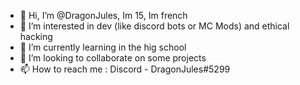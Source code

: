 - 👋 Hi, I’m @DragonJules, Im 15, Im  french
- 👀 I’m interested in dev (like discord bots or MC Mods) and ethical hacking
- 🌱 I’m currently learning in the hig school
- 💞️ I’m looking to collaborate on some projects
- 📫 How to reach me : Discord - DragonJules#5299

<!---
DragonJules/DragonJules is a ✨ special ✨ repository because its `README.md` (this file) appears on your GitHub profile.
You can click the Preview link to take a look at your changes.
--->
